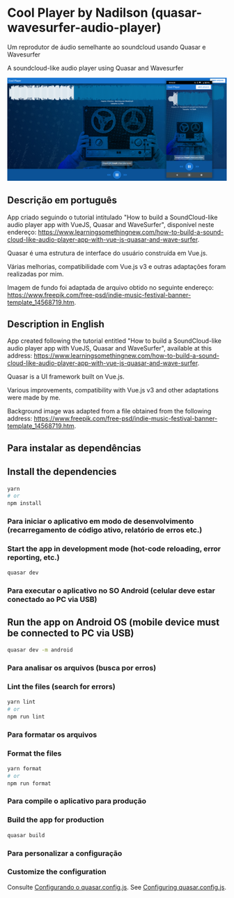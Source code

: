 # Cool Player by Nadilson (quasar-wavesurfer-audio-player)

Um reprodutor de áudio semelhante ao soundcloud usando Quasar e Wavesurfer

A soundcloud-like audio player using Quasar and Wavesurfer

![Cool Player screenshots](Cool_Player.png)

## Descrição em português

App criado seguindo o tutorial intitulado "How to build a SoundCloud-like audio player app with VueJS, Quasar and WaveSurfer", disponível neste endereço: https://www.learningsomethingnew.com/how-to-build-a-sound-cloud-like-audio-player-app-with-vue-js-quasar-and-wave-surfer.

Quasar é uma estrutura de interface do usuário construída em Vue.js.

Várias melhorias, compatibilidade com Vue.js v3 e outras adaptações foram realizadas por mim.

Imagem de fundo foi adaptada de arquivo obtido no seguinte endereço: https://www.freepik.com/free-psd/indie-music-festival-banner-template_14568719.htm.

## Description in English

App created following the tutorial entitled "How to build a SoundCloud-like audio player app with VueJS, Quasar and WaveSurfer", available at this address: https://www.learningsomethingnew.com/how-to-build-a-sound-cloud-like-audio-player-app-with-vue-js-quasar-and-wave-surfer.

Quasar is a UI framework built on Vue.js.

Various improvements, compatibility with Vue.js v3 and other adaptations were made by me.

Background image was adapted from a file obtained from the following address: https://www.freepik.com/free-psd/indie-music-festival-banner-template_14568719.htm.

## Para instalar as dependências

## Install the dependencies

```bash
yarn
# or
npm install
```

### Para iniciar o aplicativo em modo de desenvolvimento (recarregamento de código ativo, relatório de erros etc.)

### Start the app in development mode (hot-code reloading, error reporting, etc.)

```bash
quasar dev
```

### Para executar o aplicativo no SO Android (celular deve estar conectado ao PC via USB)

## Run the app on Android OS (mobile device must be connected to PC via USB)

```bash
quasar dev -m android
```

### Para analisar os arquivos (busca por erros)

### Lint the files (search for errors)

```bash
yarn lint
# or
npm run lint
```

### Para formatar os arquivos

### Format the files

```bash
yarn format
# or
npm run format
```

### Para compile o aplicativo para produção

### Build the app for production

```bash
quasar build
```

### Para personalizar a configuração

### Customize the configuration

Consulte [Configurando o quasar.config.js](https://v2.quasar.dev/quasar-cli-webpack/quasar-config-js).
See [Configuring quasar.config.js](https://v2.quasar.dev/quasar-cli-webpack/quasar-config-js).
